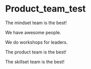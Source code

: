 # Product_team_test

The mindset team is the best!

We have awesome people.

We do workshops for leaders.

The product team is the best!

The skillset team is the best!
